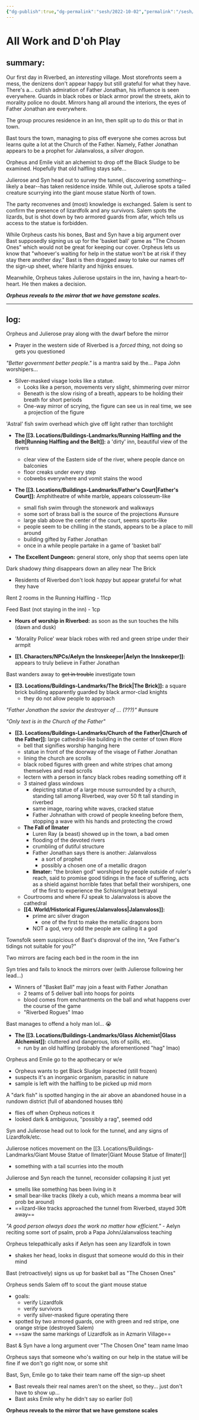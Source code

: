 ```yaml
---
{"dg-publish":true,"dg-permalink":"sesh/2022-10-02","permalink":"/sesh/2022-10-02/","dgHomeLink":true,"dgPassFrontmatter":false}
---
```


# All Work and D'oh Play
## summary:
Our first day in Riverbed, an *interesting* village. Most storefronts seem a mess, the denizens don't appear happy but still grateful for what they have. There's a... cultish admiration of Father Jonathan, his influence is seen everywhere. Guards in black robes or black armor prowl the streets, akin to morality police no doubt. Mirrors hang all around the interiors, the eyes of Father Jonathan are everywhere.

The group procures residence in an Inn, then split up to do this or that in town.

Bast tours the town, managing to piss off everyone she comes across but learns quite a lot at the Church of the Father. Namely, Father Jonathan appears to be a prophet for Jalanvaloss, a *silver dragon*.

Orpheus and Emile visit an alchemist to drop off the Black Sludge to be examined. Hopefully that old halfling stays safe...

Julierose and Syn head out to survey the tunnel, discovering something--likely a bear--has taken residence inside. While out, Julierose spots a tailed creature scurrying into the giant mouse statue North of town.

The party reconvenes and (most) knowledge is exchanged. Salem is sent to confirm the presence of lizardfolk and any survivors. Salem spots the lizards, but is shot down by two armored guards from afar, which tells us access to the statue is forbidden.

While Orpheus casts his bones, Bast and Syn have a big argument over Bast supposedly signing us up for the 'basket ball' game as "The Chosen Ones" which would not be great for keeping our cover. Orpheus lets us know that "whoever's waiting for help in the statue won't be at risk if they stay there another day." Bast is then dragged away to take our names off the sign-up sheet, where hilarity and hijinks ensues.

Meanwhile, Orpheus takes Julierose upstairs in the inn, having a heart-to-heart. He then makes a decision.

***Orpheus reveals to the mirror that we have gemstone scales.***

---

## log:
Orpheus and Julierose pray along with the dwarf before the mirror

- Prayer in the western side of Riverbed is a *forced thing*, not doing so gets you questioned

*"Better government better people."* is a mantra said by the... Papa John worshipers...

- Silver-masked visage looks like a statue.
	- Looks like a person, movements very slight, shimmering over mirror
	- Beneath is the slow rising of a breath, appears to be holding their breath for short periods
	- One-way mirror of scrying, the figure can see us in real time, we see a projection of the figure

'Astral' fish swim overhead which give off light rather than torchlight 

- **The [[3. Locations/Buildings-Landmarks/Running Halfling and the Belt|Running Halfling and the Belt]]:** a 'dirty' inn, beautiful view of the rivers
	- clear view of the Eastern side of the river, where people dance on balconies
	- floor creaks under every step
	- cobwebs everywhere and vomit stains the wood

- **The [[3. Locations/Buildings-Landmarks/Father's Court|Father's Court]]:** Amphitheatre of white marble, appears colosseum-like
	- small fish swim through the stonework and walkways
	- some sort of brass ball is the source of the projections #unsure 
	- large slab above the center of the court, seems sports-like
	- people seem to be chilling in the stands, appears to be a place to mill around
	- building gifted by Father Jonathan
	- once in a while people partake in a game of 'basket ball'

- **The Excellent Dungeon:** general store, only shop that seems open late

Dark shadowy *thing* disappears down an alley near The Brick

- Residents of Riverbed don't look *happy* but appear grateful for what they have

Rent 2 rooms in the Running Halfling - 11cp

Feed Bast (not staying in the inn) - 1cp

- **Hours of worship in Riverbed:** as soon as the sun touches the hills (dawn and dusk)

- 'Morality Police' wear black robes with red and green stripe under their armpit

- **[[1. Characters/NPCs/Aelyn the Innskeeper|Aelyn the Innskeeper]]:** appears to truly believe in Father Jonathan

Bast wanders away to ~~get in trouble~~ investigate town

- **[[3. Locations/Buildings-Landmarks/The Brick|The Brick]]:** a square brick building apparently guarded by black armor-clad knights
	- they do not allow people to approach

*"Father Jonathan the savior the destroyer of ... (???)"* #unsure 

*"Only text is in the Church of the Father"*

- **[[3. Locations/Buildings-Landmarks/Church of the Father|Church of the Father]]:** large cathedral-like building in the center of town #lore 
	- bell that signifies worship hanging here
	- statue in front of the doorway of the visage of Father Jonathan
	- lining the church are scrolls
	- black robed figures with green and white stripes chat among themselves and read scrolls
	- lectern with a person in fancy black robes reading something off it
	- 3 stained glass windows
		- depicting statue of a large mouse surrounded by a church, standing tall among Riverbed, way over 50 ft tall standing in riverbed
		- same image, roaring white waves, cracked statue
		- Father Johnathan with crowd of people kneeling before them, stopping a wave with his hands and protecting the crowd
	- **The Fall of Ilmater**
		- Luren Ray (a beast) showed up in the town, a bad omen
		- flooding of the devoted rivers
		- crumbling of dutiful structure
		- Father Jonathan says there is another: Jalanvaloss
			- a sort of prophet
			- possibly a chosen one of a metallic dragon
		- **Ilmater:** "the broken god" worshiped by people outside of ruler's reach, said to promise good tidings in the face of suffering, acts as a shield against horrible fates that befall their worshipers, one of the first to experience the Schism/great betrayal
	- Courtrooms and where FJ speak to Jalanvaloss is above the cathedral
	- **[[4. World/Historical Figures/Jalanvaloss|Jalanvaloss]]:**
		- prime arc silver dragon
			- one of the first to make the metallic dragons born
		- NOT a god, very odd the people are calling it a god

Townsfolk seem suspicious of Bast's disproval of the inn, "Are Father's tidings not suitable for you?"

Two mirrors are facing each bed in the room in the inn

Syn tries and fails to knock the mirrors over (with Julierose following her lead...)

- Winners of "Basket Ball" may join a feast with Father Jonathan
	- 2 teams of 5 deliver ball into hoops for points
	- blood comes from enchantments on the ball and what happens over the course of the game
	- "Riverbed Rogues" lmao

Bast manages to offend a holy man lol... 😭

- **The [[3. Locations/Buildings-Landmarks/Glass Alchemist|Glass Alchemist]]:** cluttered and dangerous, lots of spills, etc.
	- run by an old halfling (probably the aforementioned "hag" lmao)

Orpheus and Emile go to the apothecary or w/e
- Orpheus wants to get Black Sludge inspected (still frozen)
- suspects it's an inorganic organism, parasitic in nature
- sample is left with the halfling to be picked up mid morn

A "dark fish" is spotted hanging in the air above an abandoned house in a rundown district (full of abandoned houses tbh)
- flies off when Orpheus notices it
- looked dark & ambiguous, "possibly a rag", seemed odd

Syn and Julierose head out to look for the tunnel, and any signs of Lizardfolk/etc.

Julierose notices movement on the [[3. Locations/Buildings-Landmarks/Giant Mouse Statue of Ilmater|Giant Mouse Statue of Ilmater]]
- something with a tail scurries into the mouth

Julierose and Syn reach the tunnel, reconsider collapsing it just yet
- smells like something has been living in it
- small bear-like tracks (likely a cub, which means a momma bear will prob be around)
- ==lizard-like tracks approached the tunnel from Riverbed, stayed 30ft away==

*"A good person always does the work no matter how efficient."* - Aelyn reciting some sort of psalm, prob a Papa John/Jalanvaloss teaching

Orpheus telepathically asks if Aelyn has seen any lizardfolk in town
- shakes her head, looks in disgust that someone would do this in their mind

Bast (retroactively) signs us up for basket ball as "The Chosen Ones"

Orpheus sends Salem off to scout the giant mouse statue
- goals:
	- verify Lizardfolk
	- verify survivors
	- verify silver-masked figure operating there
- spotted by two armored guards, one with green and red stripe, one orange stripe (destroyed Salem)
- ==saw the same markings of Lizardfolk as in Azmarin Village==

Bast & Syn have a long argument over "The Chosen One" team name lmao

Orpheus says that someone who's waiting on our help in the statue will be fine if we don't go right now, or some shit

Bast, Syn, Emile go to take their team name off the sign-up sheet
- Bast reveals their real names aren't on the sheet, so they... just don't have to show up...
- Bast asks Emile why he didn't say so earlier (lol)

**Orpheus reveals to the mirror that we have gemstone scales**